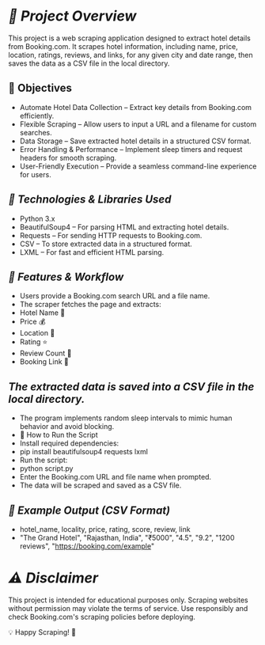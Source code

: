 # ***📌 Project Overview***

This project is a web scraping application designed to extract hotel details from Booking.com. It scrapes hotel information, including name, price, location, ratings, reviews, and links, for any given city and date range, then saves the data as a CSV file in the local directory.

## **🎯 Objectives**
 * Automate Hotel Data Collection – Extract key details from Booking.com efficiently.
 * Flexible Scraping – Allow users to input a URL and a filename for custom searches.
 * Data Storage – Save extracted hotel details in a structured CSV format.
 * Error Handling & Performance – Implement sleep timers and request headers for smooth scraping.
 * User-Friendly Execution – Provide a seamless command-line experience for users.

## ***🔧 Technologies & Libraries Used***
 * Python 3.x
 * BeautifulSoup4 – For parsing HTML and extracting hotel details.
 * Requests – For sending HTTP requests to Booking.com.
 * CSV – To store extracted data in a structured format.
 * LXML – For fast and efficient HTML parsing.

## ***📂 Features & Workflow***
 * Users provide a Booking.com search URL and a file name.
 * The scraper fetches the page and extracts:
 * Hotel Name 🏨
 * Price 💰
 * Location 📍
 * Rating ⭐
 * Review Count 📝
 * Booking Link 🔗
 
## ***The extracted data is saved into a CSV file in the local directory.***
 * The program implements random sleep intervals to mimic human behavior and avoid blocking.
 * 🚀 How to Run the Script
 * Install required dependencies:
 * pip install beautifulsoup4 requests lxml
 * Run the script:
 * python script.py
 * Enter the Booking.com URL and file name when prompted.
 * The data will be scraped and saved as a CSV file.

## ***📌 Example Output (CSV Format)***
- hotel_name, locality, price, rating, score, review, link
- "The Grand Hotel", "Rajasthan, India", "₹5000", "4.5", "9.2", "1200 reviews", "https://booking.com/example"

# ***⚠️ Disclaimer***
This project is intended for educational purposes only. Scraping websites without permission may violate the terms of service. Use responsibly and check Booking.com's scraping policies before deploying.

💡 Happy Scraping! 🚀

